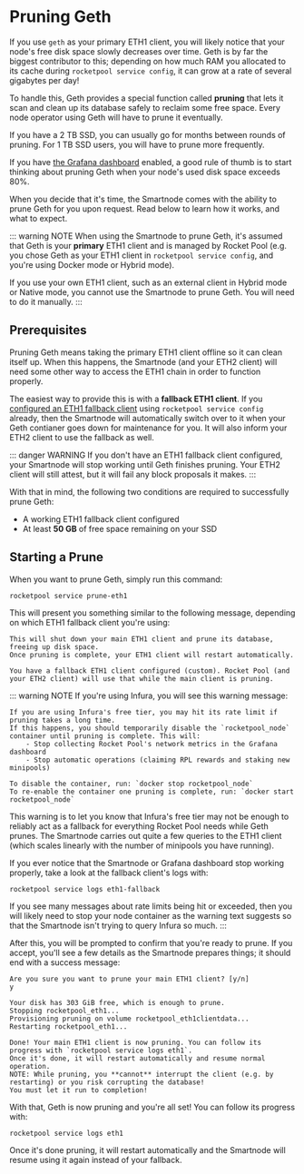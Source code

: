 # Pruning Geth

If you use `geth` as your primary ETH1 client, you will likely notice that your node's free disk space slowly decreases over time.
Geth is by far the biggest contributor to this; depending on how much RAM you allocated to its cache during `rocketpool service config`, it can grow at a rate of several gigabytes per day!

To handle this, Geth provides a special function called **pruning** that lets it scan and clean up its database safely to reclaim some free space.
Every node operator using Geth will have to prune it eventually. 

If you have a 2 TB SSD, you can usually go for months between rounds of pruning.
For 1 TB SSD users, you will have to prune more frequently.

If you have [the Grafana dashboard](./grafana.md) enabled, a good rule of thumb is to start thinking about pruning Geth when your node's used disk space exceeds 80%.

When you decide that it's time, the Smartnode comes with the ability to prune Geth for you upon request.
Read below to learn how it works, and what to expect.

::: warning NOTE
When using the Smartnode to prune Geth, it's assumed that Geth is your **primary** ETH1 client and is managed by Rocket Pool (e.g. you chose Geth as your ETH1 client in `rocketpool service config`, and you're using Docker mode or Hybrid mode).

If you use your own ETH1 client, such as an external client in Hybrid mode or Native mode, you cannot use the Smartnode to prune Geth.
You will need to do it manually.
:::


## Prerequisites

Pruning Geth means taking the primary ETH1 client offline so it can clean itself up.
When this happens, the Smartnode (and your ETH2 client) will need some other way to access the ETH1 chain in order to function properly.

The easiest way to provide this is with a **fallback ETH1 client**.
If you [configured an ETH1 fallback client](./docker.md#eth1-fallback-configuration) using `rocketpool service config` already, then the Smartnode will automatically switch over to it when your Geth contianer goes down for maintenance for you.
It will also inform your ETH2 client to use the fallback as well.

::: danger WARNING
If you don't have an ETH1 fallback client configured, your Smartnode will stop working until Geth finishes pruning.
Your ETH2 client will still attest, but it will fail any block proposals it makes.
:::

With that in mind, the following two conditions are required to successfully prune Geth:

- A working ETH1 fallback client configured
- At least **50 GB** of free space remaining on your SSD


## Starting a Prune

When you want to prune Geth, simply run this command:

```
rocketpool service prune-eth1
```

This will present you something similar to the following message, depending on which ETH1 fallback client you're using:

```
This will shut down your main ETH1 client and prune its database, freeing up disk space.
Once pruning is complete, your ETH1 client will restart automatically.

You have a fallback ETH1 client configured (custom). Rocket Pool (and your ETH2 client) will use that while the main client is pruning.
```

::: warning NOTE
If you're using Infura, you will see this warning message:

```
If you are using Infura's free tier, you may hit its rate limit if pruning takes a long time.
If this happens, you should temporarily disable the `rocketpool_node` container until pruning is complete. This will:
	- Stop collecting Rocket Pool's network metrics in the Grafana dashboard
	- Stop automatic operations (claiming RPL rewards and staking new minipools)

To disable the container, run: `docker stop rocketpool_node`
To re-enable the container one pruning is complete, run: `docker start rocketpool_node`
```

This warning is to let you know that Infura's free tier may not be enough to reliably act as a fallback for everything Rocket Pool needs while Geth prunes.
The Smartnode carries out quite a few queries to the ETH1 client (which scales linearly with the number of minipools you have running).

If you ever notice that the Smartnode or Grafana dashboard stop working properly, take a look at the fallback client's logs with:
```
rocketpool service logs eth1-fallback
```

If you see many messages about rate limits being hit or exceeded, then you will likely need to stop your node container as the warning text suggests so that the Smartnode isn't trying to query Infura so much.
:::

After this, you will be prompted to confirm that you're ready to prune.
If you accept, you'll see a few details as the Smartnode prepares things; it should end with a success message:

```
Are you sure you want to prune your main ETH1 client? [y/n]
y

Your disk has 303 GiB free, which is enough to prune.
Stopping rocketpool_eth1...
Provisioning pruning on volume rocketpool_eth1clientdata...
Restarting rocketpool_eth1...

Done! Your main ETH1 client is now pruning. You can follow its progress with `rocketpool service logs eth1`.
Once it's done, it will restart automatically and resume normal operation.
NOTE: While pruning, you **cannot** interrupt the client (e.g. by restarting) or you risk corrupting the database!
You must let it run to completion!
```

With that, Geth is now pruning and you're all set!
You can follow its progress with:

```
rocketpool service logs eth1
```

Once it's done pruning, it will restart automatically and the Smartnode will resume using it again instead of your fallback.